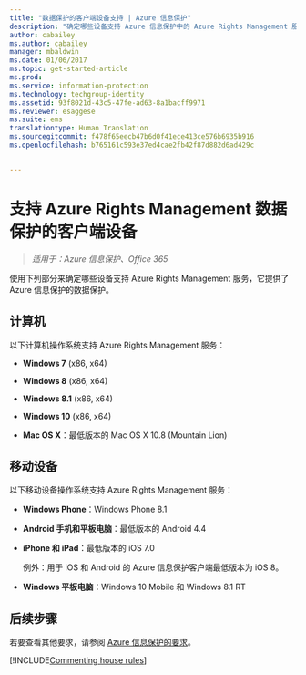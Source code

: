 ```yaml
---
title: "数据保护的客户端设备支持 | Azure 信息保护"
description: "确定哪些设备支持 Azure 信息保护中的 Azure Rights Management 服务。"
author: cabailey
ms.author: cabailey
manager: mbaldwin
ms.date: 01/06/2017
ms.topic: get-started-article
ms.prod: 
ms.service: information-protection
ms.technology: techgroup-identity
ms.assetid: 93f8021d-43c5-47fe-ad63-8a1bacff9971
ms.reviewer: esaggese
ms.suite: ems
translationtype: Human Translation
ms.sourcegitcommit: f478f65eecb47b6d0f41ece413ce576b6935b916
ms.openlocfilehash: b765161c593e37ed4cae2fb42f87d882d6ad429c


---
```



# <a name="client-devices-that-support-azure-rights-management-data-protection"></a>支持 Azure Rights Management 数据保护的客户端设备

>*适用于：Azure 信息保护、Office 365*

使用下列部分来确定哪些设备支持 Azure Rights Management 服务，它提供了 Azure 信息保护的数据保护。

## <a name="computers"></a>计算机
以下计算机操作系统支持 Azure Rights Management 服务：

-   **Windows 7** (x86, x64)

-   **Windows 8** (x86, x64)

-   **Windows 8.1** (x86, x64)

-   **Windows 10** (x86, x64)

-   **Mac OS X**：最低版本的 Mac OS X 10.8 (Mountain Lion)

## <a name="mobile-devices"></a>移动设备
以下移动设备操作系统支持 Azure Rights Management 服务：

-   **Windows Phone**：Windows Phone 8.1

-   **Android 手机和平板电脑**：最低版本的 Android 4.4

-   **iPhone 和 iPad**：最低版本的 iOS 7.0
     
    例外：用于 iOS 和 Android 的 Azure 信息保护客户端最低版本为 iOS 8。

-   **Windows 平板电脑**：Windows 10 Mobile 和 Windows 8.1 RT


## <a name="next-steps"></a>后续步骤
若要查看其他要求，请参阅 [Azure 信息保护的要求](requirements-azure-rms.md)。

[!INCLUDE[Commenting house rules](../includes/houserules.md)]



<!--HONumber=Jan17_HO4-->



